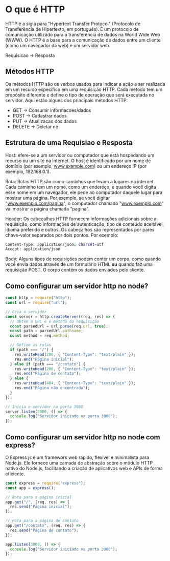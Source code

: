 # O que é HTTP

HTTP é a sigla para "Hypertext Transfer Protocol" (Protocolo de Transferência de Hipertexto, em português). É um protocolo de comunicação utilizado para a transferência de dados na World Wide Web (WWW). O HTTP é a base para a comunicação de dados entre um cliente (como um navegador da web) e um servidor web.

Requisicao -> Resposta

## Métodos HTTP

Os métodos HTTP são os verbos usados para indicar a ação a ser realizada em um recurso
específico em uma requisição HTTP. Cada método tem um propósito diferente e define o
tipo de operação que será executada no servidor. Aqui estão alguns dos principais métodos HTTP:

- GET -> Consumir informacoes/dados
- POST -> Cadastrar dados
- PUT -> Atualizacao dos dados
- DELETE -> Deletar né

## Estrutura de uma Requisiao e Resposta

Host: efere-se a um servidor ou computador que está hospedando um recurso ou um
site na Internet. O host é identificado por um nome de domínio (por exemplo, www.example.com)
ou um endereço IP (por exemplo, 192.168.0.1).

Rota: Rotas HTTP são como caminhos que levam a lugares na internet. Cada caminho
tem um nome, como um endereço, e quando você digita esse nome em um navegador,
ele pede ao computador daquele lugar para mostrar uma página. Por exemplo, se
você digitar "www.exemplo.com/pagina", o computador chamado "www.exemplo.com"
vai mostrar a página chamada "pagina".

Header: Os cabeçalhos HTTP fornecem informações adicionais sobre a requisição, como informações de autenticação, tipo de conteúdo aceitável, idioma preferido e outros. Os cabeçalhos são representados por pares chave-valor separados por dois pontos. Por exemplo:

```bash
Content-Type: application/json; charset=utf
Accept: application/json
```

Body: Alguns tipos de requisições podem conter um corpo, como quando você envia
dados através de um formulário HTML **ou** quando faz uma requisição POST. O corpo
contém os dados enviados pelo cliente.

## Como configurar um servidor http no node?

```js
const http = require("http");
const url = require("url");

// Cria o servidor
const server = http.createServer((req, res) => {
  // Obtém a URL e o método da requisição
  const parsedUrl = url.parse(req.url, true);
  const path = parsedUrl.pathname;
  const method = req.method;

  // Define as rotas
  if (path === "/") {
    res.writeHead(200, { "Content-Type": "text/plain" });
    res.end("Página inicial");
  } else if (path === "/contato") {
    res.writeHead(200, { "Content-Type": "text/plain" });
    res.end("Página de contato");
  } else {
    res.writeHead(404, { "Content-Type": "text/plain" });
    res.end("Página não encontrada");
  }
});

// Inicia o servidor na porta 3000
server.listen(3000, () => {
  console.log("Servidor iniciado na porta 3000");
});
```

## Como configurar um servidor http no node com express?

O Express.js é um framework web rápido, flexível e minimalista para Node.js.
Ele fornece uma camada de abstração sobre o módulo HTTP nativo do Node.js,
facilitando a criação de aplicativos web e APIs de forma eficiente.

```js
const express = require("express");
const app = express();

// Rota para a página inicial
app.get("/", (req, res) => {
  res.send("Página inicial");
});

// Rota para a página de contato
app.get("/contato", (req, res) => {
  res.send("Página de contato");
});

app.listen(3000, () => {
  console.log("Servidor iniciado na porta 3000");
});
```
